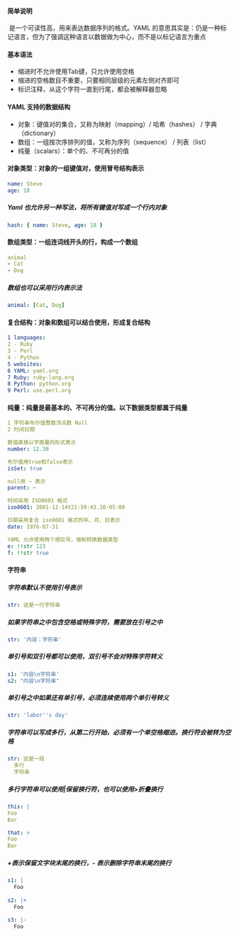#### 简单说明

​	是一个可读性高，用来表达数据序列的格式。YAML 的意思其实是：仍是一种标记语言，但为了强调这种语言以数据做为中心，而不是以标记语言为重点

#### 基本语法

- 缩进时不允许使用Tab键，只允许使用空格
- 缩进的空格数目不重要，只要相同层级的元素左侧对齐即可
- 标识注释，从这个字符一直到行尾，都会被解释器忽略

#### YAML 支持的数据结构

- 对象：键值对的集合，又称为映射（mapping）/ 哈希（hashes） / 字典（dictionary）
- 数组：一组按次序排列的值，又称为序列（sequence） / 列表（list）
- 纯量（scalars）：单个的、不可再分的值

#### 对象类型：对象的一组键值对，使用冒号结构表示

```yaml
name: Steve
age: 18
```

##### Yaml 也允许另一种写法，将所有键值对写成一个行内对象

```yaml
hash: { name: Steve, age: 18 }
```

#### 数组类型：一组连词线开头的行，构成一个数组

```yaml
animal
- Cat
- Dog
```

##### 数组也可以采用行内表示法

```yaml
animal: [Cat, Dog]
```

#### 复合结构：对象和数组可以结合使用，形成复合结构

```yaml
1 languages:
2 - Ruby
3 - Perl
4 - Python
5 websites:
6 YAML: yaml.org
7 Ruby: ruby-lang.org
8 Python: python.org
9 Perl: use.perl.org 
```

#### 纯量：纯量是最基本的、不可再分的值。以下数据类型都属于纯量

```yaml
1 字符串布尔值整数浮点数 Null
2 时间日期

数值直接以字面量的形式表示
number: 12.30

布尔值用true和false表示
isSet: true

null用 ~ 表示
parent: ~

时间采用 ISO8601 格式
iso8601: 2001-12-14t21:59:43.10-05:00

日期采用复合 iso8601 格式的年、月、日表示
date: 1976-07-31

YAML 允许使用两个感叹号，强制转换数据类型
e: !!str 123
f: !!str true
```

#### **字符串**

##### 字符串默认不使用引号表示

```yaml
str: 这是一行字符串
```

##### 如果字符串之中包含空格或特殊字符，需要放在引号之中

```yaml
str: '内容：字符串'
```

##### 单引号和双引号都可以使用，双引号不会对特殊字符转义

```yaml
s1: '内容\n字符串'
s2: "内容\n字符串"
```

##### 单引号之中如果还有单引号，必须连续使用两个单引号转义

```yaml
str: 'labor''s day'
```

##### 字符串可以写成多行，从第二行开始，必须有一个单空格缩进。换行符会被转为空格

```yaml
str: 这是一段
  多行
  字符串
```

##### 多行字符串可以使用|保留换行符，也可以使用>折叠换行

```yaml
this: |
Foo
Bar

that: >
Foo
Bar
```

##### +表示保留文字块末尾的换行，- 表示删除字符串末尾的换行

```yaml
s1: |
  Foo
  
s2: |+ 
  Foo
  
s3: |- 
  Foo
```

​              

